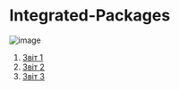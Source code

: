 # Integrated-Packages

![image](https://user-images.githubusercontent.com/113579489/210776307-06536fb5-5c60-409b-aa11-73b6ff6903ef.png)

1. [Звіт 1](https://github.com/IllyaMarchevskyi/Integrated-Packages/blob/main/Lab_1.md)
2. [Звіт 2](https://github.com/IllyaMarchevskyi/Integrated-Packages/blob/main/Lab_2.md)
3. [Звіт 3](https://github.com/IllyaMarchevskyi/Integrated-Packages/blob/main/Lab_3.md)
